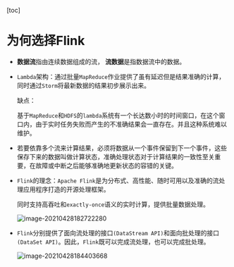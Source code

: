 [toc]

# 为何选择Flink

- **数据流**指由连续数据组成的流， **流数据**是指数据流中的数据。

- `Lambda`架构：通过批量`MapReduce`作业提供了虽有延迟但是结果准确的计算，同时通过`Storm`将最新数据的结果初步展示出来。

  缺点：

  基于`MapReduce`和`HDFS`的`lambda`系统有一个长达数小时的时间窗口，在这个窗口内，由于实时任务失败而产生的不准确结果会一直存在。并且这种系统难以维护。

- 若要依靠多个流来计算结果，必须将数据从一个事件保留到下一个事件，这些保存下来的数据叫做计算状态，准确处理状态对于计算结果的一致性至关重要，在故障或中断之后能够准确地更新状态的容错的关键。

- `Flink`的理念：`Apache Flink`是为分布式、高性能、随时可用以及准确的流处理应用程序打造的开源处理框架。

  同时支持高吞吐和`exactly-once`语义的实时计算，提供批量数据处理。

  ![image-20210428182722280](https://raw.githubusercontent.com/KingdeGuo/myPictureBed/main/img_upload202104/28/182724-422896.png)

- `Flink`分别提供了面向流处理的接口`(DataStream API)`和面向批处理的接口`(DataSet API)`。因此，`Flink`既可以完成流处理，也可以完成批处理。

  ![image-20210428184403668](https://raw.githubusercontent.com/KingdeGuo/myPictureBed/main/img_upload202104/28/184403-303770.png)

